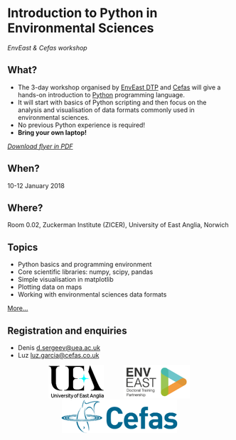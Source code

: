 # Introduction to Python in Environmental Sciences
*EnvEast & Cefas workshop*

## What?
* The 3-day workshop organised by [EnvEast DTP](http://www.enveast.ac.uk/) and [Cefas](http://www.cefas.co.uk/) will give a hands-on introduction to [Python](http://www.python.org/) programming language.
* It will start with basics of Python scripting and then focus on the analysis and visualisation of data formats commonly used in environmental sciences.
* No previous Python experience is required!
* **Bring your own laptop!**

*[Download flyer in PDF](flyer/flyer.pdf)*

## When?
10-12 January 2018

## Where?
Room 0.02, Zuckerman Institute (ZICER), University of East Anglia, Norwich

## Topics
* Python basics and programming environment
* Core scientific libraries: numpy, scipy, pandas
* Simple visualisation in matplotlib
* Plotting data on maps
* Working with environmental sciences data formats

[More...](programme.md)

## Registration and enquiries
* Denis [d.sergeev@uea.ac.uk](mailto:d.sergeev@uea.ac.uk)
* Luz [luz.garcia@cefas.co.uk](mailto:luz.garcia@cefas.co.uk)

<center>
<a href="http://www.uea.ac.uk"><img src="flyer/uealogo.png" title="University of East Anglia" style="height:75px;" hspace="20"></a>
<a href="http://www.enveast.ac.uk"><img src="flyer/enveast_logo.png" title="EnvEast DTP" style="height:75px;" hspace="20"></a>
<a href="http://www.cefas.co.uk"><img src="flyer/cefas_logo.png" title="Cefas" style="height:75px;" hspace="20"></a>
</center>
